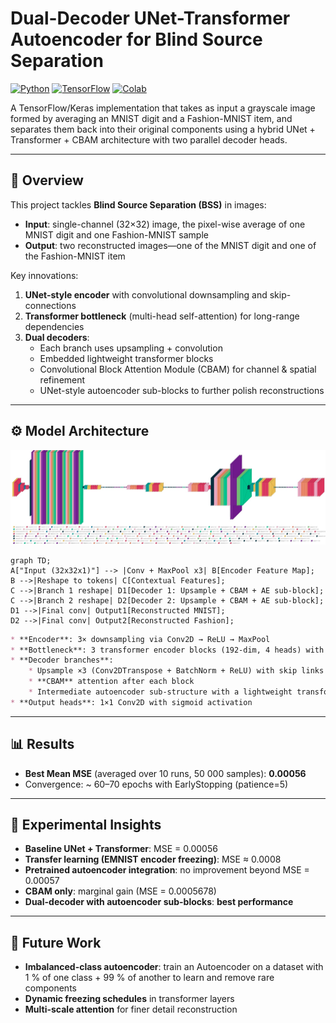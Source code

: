 # Dual-Decoder UNet-Transformer Autoencoder for Blind Source Separation

[![Python](https://img.shields.io/badge/Python-3776AB.svg?style=flat&logo=Python&logoColor=white)](https://www.python.org/)
[![TensorFlow](https://img.shields.io/badge/TensorFlow-FF6F00.svg?style=flat&logo=TensorFlow&logoColor=white)](https://www.tensorflow.org/)
[![Colab](https://img.shields.io/badge/Google%20Colab-F9AB00.svg?style=flat&logo=Google-Colab&logoColor=white)](https://colab.research.google.com/)

A TensorFlow/Keras implementation that takes as input a grayscale image formed by averaging an MNIST digit and a Fashion-MNIST item, and separates them back into their original components using a hybrid UNet + Transformer + CBAM architecture with two parallel decoder heads.

---

## 📖 Overview

This project tackles **Blind Source Separation (BSS)** in images:  
- **Input**: single-channel (32×32) image, the pixel-wise average of one MNIST digit and one Fashion-MNIST sample  
- **Output**: two reconstructed images—one of the MNIST digit and one of the Fashion-MNIST item  

Key innovations:
1. **UNet-style encoder** with convolutional downsampling and skip-connections
2. **Transformer bottleneck** (multi-head self-attention) for long-range dependencies
3. **Dual decoders**:
   - Each branch uses upsampling + convolution  
   - Embedded lightweight transformer blocks  
   - Convolutional Block Attention Module (CBAM) for channel & spatial refinement  
   - UNet-style autoencoder sub-blocks to further polish reconstructions  

---

## ⚙️ Model Architecture

![My Project Screenshot](architecture.jpg)

```mermaid
graph TD;
A["Input (32x32x1)"] --> |Conv + MaxPool x3| B[Encoder Feature Map];
B -->|Reshape to tokens| C[Contextual Features];
C -->|Branch 1 reshape| D1[Decoder 1: Upsample + CBAM + AE sub-block];
C -->|Branch 2 reshape| D2[Decoder 2: Upsample + CBAM + AE sub-block];
D1 -->|Final conv| Output1[Reconstructed MNIST];
D2 -->|Final conv| Output2[Reconstructed Fashion];
```

```markdown
* **Encoder**: 3× downsampling via Conv2D → ReLU → MaxPool
* **Bottleneck**: 3 transformer encoder blocks (192-dim, 4 heads) with LayerNorm & residuals
* **Decoder branches**:
    * Upsample ×3 (Conv2DTranspose + BatchNorm + ReLU) with skip links
    * **CBAM** attention after each block
    * Intermediate autoencoder sub-structure with a lightweight transformer (64-dim, 2 heads)
* **Output heads**: 1×1 Conv2D with sigmoid activation
```
---
## 📊 Results

- **Best Mean MSE** (averaged over 10 runs, 50 000 samples): **0.00056**  
- Convergence: ~ 60–70 epochs with EarlyStopping (patience=5)  


---

## 🔬 Experimental Insights

- **Baseline UNet + Transformer**: MSE = 0.00056  
- **Transfer learning (EMNIST encoder freezing)**: MSE ≈ 0.0008  
- **Pretrained autoencoder integration**: no improvement beyond MSE = 0.00057  
- **CBAM only**: marginal gain (MSE = 0.0005678)  
- **Dual-decoder with autoencoder sub-blocks**: **best performance**

---

## 🔮 Future Work

- **Imbalanced-class autoencoder**: train an Autoencoder on a dataset with 1 % of one class + 99 % of another to learn and remove rare components  
- **Dynamic freezing schedules** in transformer layers  
- **Multi-scale attention** for finer detail reconstruction  

